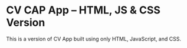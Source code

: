 # CV CAP App – HTML, JS & CSS Version

This is a version of CV App built using only HTML, JavaScript, and CSS.
